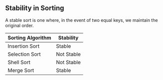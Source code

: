 ## Stability in Sorting
A stable sort is one where, in the event of two equal keys, we maintain the original order.

| Sorting Algorithm | Stability |
| --- | --- |
| Insertion Sort | Stable |
| Selection Sort | Not Stable |
| Shell Sort | Not Stable |
| Merge Sort | Stable |